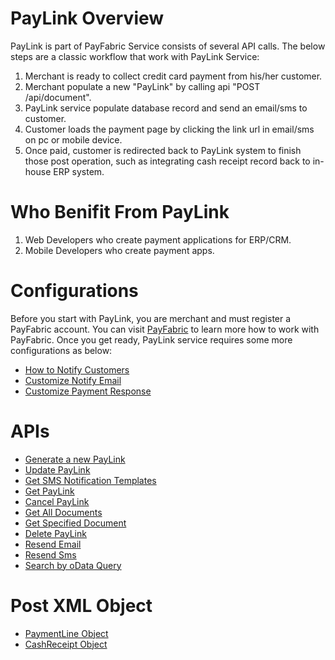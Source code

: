 PayLink Overview
=======

PayLink is part of PayFabric Service consists of several API calls. The below steps are a classic workflow that work with PayLink Service:

1. Merchant is ready to collect credit card payment from his/her customer.
2. Merchant populate a new "PayLink" by calling api "POST /api/document".
3. PayLink service populate database record and send an email/sms to customer.
4. Customer loads the payment page by clicking the link url in email/sms on pc or mobile device.
5. Once paid, customer is redirected back to PayLink system to finish those post operation, such as integrating cash receipt record back to in-house ERP system.

Who Benifit From PayLink
=======

1. Web Developers who create payment applications for ERP/CRM.
2. Mobile Developers who create payment apps.

Configurations
=======

Before you start with PayLink, you are merchant and must register a PayFabric account. You can visit [PayFabric]() to learn more how to work with PayFabric. Once you get ready, PayLink service requires some more configurations as below:

* [How to Notify Customers](https://github.com/PayFabric/PayLink/wiki#turn-on-emailsms)
* [Customize Notify Email](https://github.com/PayFabric/PayLink/wiki#notification-email-template)
* [Customize Payment Response]()


APIs
=======

* [Generate a new PayLink](https://github.com/PayFabric/PayLink/wiki#generate-a-new-paylink)
* [Update PayLink](https://github.com/PayFabric/PayLink/wiki#update-paylink)
* [Get SMS Notification Templates](https://github.com/PayFabric/PayLink/wiki#get-sms-notification-templates)
* [Get PayLink](https://github.com/PayFabric/PayLink/wiki#get-paylink)
* [Cancel PayLink](https://github.com/PayFabric/PayLink/wiki#cancel-paylink)
* [Get All Documents](https://github.com/PayFabric/PayLink/wiki#get-all-documents)
* [Get Specified Document](https://github.com/PayFabric/PayLink/wiki#get-specified-document)
* [Delete PayLink](https://github.com/PayFabric/PayLink/wiki#delete-paylink)
* [Resend Email](https://github.com/PayFabric/PayLink/wiki#resend-email)
* [Resend Sms](https://github.com/PayFabric/PayLink/wiki#resend-sms)
* [Search by oData Query](https://github.com/PayFabric/PayLink/wiki#search-by-odata-query)

Post XML Object
=======
* [PaymentLine Object](https://github.com/PayFabric/PayLink/wiki#generate-a-new-paylink)
* [CashReceipt Object](https://github.com/PayFabric/PayLink/wiki#generate-a-new-paylink)


